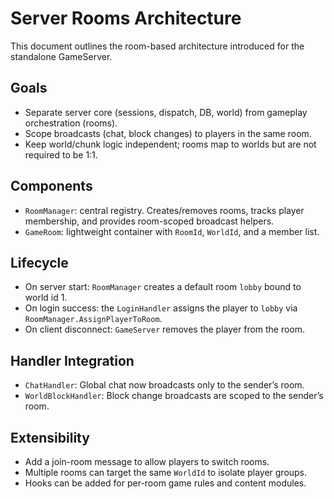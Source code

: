 # Server Rooms Architecture

This document outlines the room-based architecture introduced for the standalone GameServer.

## Goals
- Separate server core (sessions, dispatch, DB, world) from gameplay orchestration (rooms).
- Scope broadcasts (chat, block changes) to players in the same room.
- Keep world/chunk logic independent; rooms map to worlds but are not required to be 1:1.

## Components
- `RoomManager`: central registry. Creates/removes rooms, tracks player membership, and provides room-scoped broadcast helpers.
- `GameRoom`: lightweight container with `RoomId`, `WorldId`, and a member list.

## Lifecycle
- On server start: `RoomManager` creates a default room `lobby` bound to world id 1.
- On login success: the `LoginHandler` assigns the player to `lobby` via `RoomManager.AssignPlayerToRoom`.
- On client disconnect: `GameServer` removes the player from the room.

## Handler Integration
- `ChatHandler`: Global chat now broadcasts only to the sender’s room.
- `WorldBlockHandler`: Block change broadcasts are scoped to the sender’s room.

## Extensibility
- Add a join-room message to allow players to switch rooms.
- Multiple rooms can target the same `WorldId` to isolate player groups.
- Hooks can be added for per-room game rules and content modules.

